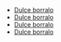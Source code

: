 * [Dulce borralo](https://www.flaticon.com/)
* [Dulce borralo](https://www.soydulceangelina.com/)
* [Dulce borralo](www.dulceangelina.com)
* [Dulce borralo](https://www.npmjs.com/packae/cli-color)
